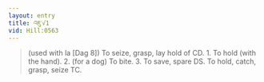 ```yaml
---
layout: entry
title: འཇུ་√1
vid: Hill:0563
---
```

> (used with la [Dag 8]) To seize, grasp, lay hold of CD. 1. To hold (with the hand). 2. (for a dog) To bite. 3. To save, spare DS. To hold, catch, grasp, seize TC.
